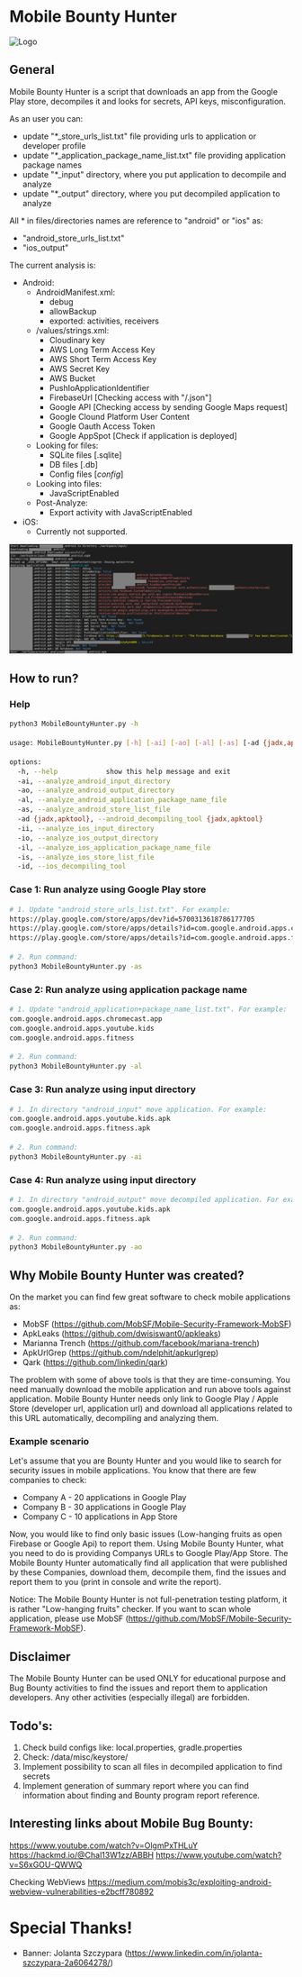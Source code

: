 # Mobile Bounty Hunter

![Logo](images/Mobile_Bounty_Hunter_Logo.png)


## General
Mobile Bounty Hunter is a script that downloads an app from the Google Play store, decompiles it and looks for secrets, API keys, misconfiguration.

As an user you can:
- update "*_store_urls_list.txt" file providing urls to application or developer profile
- update "*_application_package_name_list.txt" file providing application package names
- update "*_input" directory, where you put application to decompile and analyze
- update "*_output" directory, where you put decompiled application to analyze

All * in files/directories names are reference to "android" or "ios" as:
- "android_store_urls_list.txt"
- "ios_output"

The current analysis is:
- Android:
  - AndroidManifest.xml:
     - debug
     - allowBackup
     - exported: activities, receivers
  - /values/strings.xml:
     - Cloudinary key
     - AWS Long Term Access Key
     - AWS Short Term Access Key
     - AWS Secret Key
     - AWS Bucket
     - PushIoApplicationIdentifier
     - FirebaseUrl [Checking access with "/.json"]
     - Google API [Checking access by sending Google Maps request]
     - Google Clound Platform User Content
     - Google Oauth Access Token
     - Google AppSpot [Check if application is deployed]
   - Looking for files:
     - SQLite files [.sqlite]
     - DB files [.db]
     - Config files [*config*]
   - Looking into files:
     - JavaScriptEnabled
   - Post-Analyze:
     - Export activity with JavaScriptEnabled
- iOS:
  - Currently not supported.

![Report](images/Example_Report.png)

## How to run?
### Help
``` Bash
python3 MobileBountyHunter.py -h

usage: MobileBountyHunter.py [-h] [-ai] [-ao] [-al] [-as] [-ad {jadx,apktool}] [-ii] [-io] [-il] [-is] [-id]

options:
  -h, --help            show this help message and exit
  -ai, --analyze_android_input_directory
  -ao, --analyze_android_output_directory
  -al, --analyze_android_application_package_name_file
  -as, --analyze_android_store_list_file
  -ad {jadx,apktool}, --android_decompiling_tool {jadx,apktool}
  -ii, --analyze_ios_input_directory
  -io, --analyze_ios_output_directory
  -il, --analyze_ios_application_package_name_file
  -is, --analyze_ios_store_list_file
  -id, --ios_decompiling_tool
```

### Case 1: Run analyze using Google Play store
``` Bash
# 1. Update "android_store_urls_list.txt". For example:
https://play.google.com/store/apps/dev?id=5700313618786177705
https://play.google.com/store/apps/details?id=com.google.android.apps.chromecast.app
https://play.google.com/store/apps/details?id=com.google.android.apps.fitness

# 2. Run command:
python3 MobileBountyHunter.py -as
```

### Case 2: Run analyze using application package name
``` Bash
# 1. Update "android_application+package_name_list.txt". For example:
com.google.android.apps.chromecast.app
com.google.android.apps.youtube.kids
com.google.android.apps.fitness

# 2. Run command:
python3 MobileBountyHunter.py -al
```

### Case 3: Run analyze using input directory
``` Bash
# 1. In directory "android_input" move application. For example:
com.google.android.apps.youtube.kids.apk
com.google.android.apps.fitness.apk

# 2. Run command:
python3 MobileBountyHunter.py -ai
```

### Case 4: Run analyze using input directory
``` Bash
# 1. In directory "android_output" move decompiled application. For example:
com.google.android.apps.youtube.kids.apk
com.google.android.apps.fitness.apk

# 2. Run command:
python3 MobileBountyHunter.py -ao
```

## Why Mobile Bounty Hunter was created?
On the market you can find few great software to check mobile applications as:
- MobSF (https://github.com/MobSF/Mobile-Security-Framework-MobSF)
- ApkLeaks (https://github.com/dwisiswant0/apkleaks)
- Marianna Trench (https://github.com/facebook/mariana-trench)
- ApkUrlGrep (https://github.com/ndelphit/apkurlgrep)
- Qark (https://github.com/linkedin/qark)

The problem with some of above tools is that they are time-consuming. You need manually download the mobile application and run above tools against application. Mobile Bounty Hunter needs only link to Google Play / Apple Store (developer url, application url) and download all applications related to this URL automatically, decompiling and analyzing them.

### Example scenario
Let's assume that you are Bounty Hunter and you would like to search for security issues in mobile applications. You know that there are few companies to check:
- Company A - 20 applications in Google Play
- Company B - 30 applications in Google Play
- Company C - 10 applications in App Store

Now, you would like to find only basic issues (Low-hanging fruits as open Firebase or Google Api) to report them. Using Mobile Bounty Hunter, what you need to do is providing Companys URLs to Google Play/App Store. The Mobile Bounty Hunter automatically find all application that were published by these Companies, download them, decompile them, find the issues and report them to you (print in console and write the report).

Notice:
The Mobile Bounty Hunter is not full-penetration testing platform, it is rather "Low-hanging fruits" checker. If you want to scan whole application, please use MobSF (https://github.com/MobSF/Mobile-Security-Framework-MobSF).


## Disclaimer
The Mobile Bounty Hunter can be used ONLY for educational purpose and Bug Bounty activities to find the issues and report them to application developers. Any other activities (especially illegal) are forbidden.

## Todo's:
1. Check build configs like: local.properties, gradle.properties
2. Check: /data/misc/keystore/
3. Implement possibility to scan all files in decompiled application to find secrets
4. Implement generation of summary report where you can find information about finding and Bounty program report reference.

## Interesting links about Mobile Bug Bounty:
https://www.youtube.com/watch?v=OlgmPxTHLuY
https://hackmd.io/@Chal13W1zz/ABBH
https://www.youtube.com/watch?v=S6xGOU-QWWQ

Checking WebViews
https://medium.com/mobis3c/exploiting-android-webview-vulnerabilities-e2bcff780892


# Special Thanks!
- Banner: Jolanta Szczypara
(https://www.linkedin.com/in/jolanta-szczypara-2a6064278/)